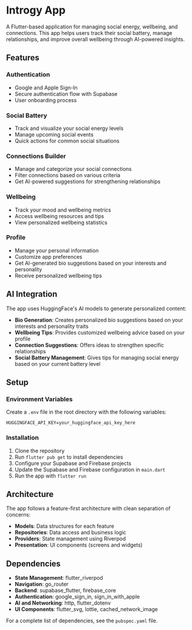 # Introgy App

A Flutter-based application for managing social energy, wellbeing, and connections. This app helps users track their social battery, manage relationships, and improve overall wellbeing through AI-powered insights.

## Features

### Authentication
- Google and Apple Sign-In
- Secure authentication flow with Supabase
- User onboarding process

### Social Battery
- Track and visualize your social energy levels
- Manage upcoming social events
- Quick actions for common social situations

### Connections Builder
- Manage and categorize your social connections
- Filter connections based on various criteria
- Get AI-powered suggestions for strengthening relationships

### Wellbeing
- Track your mood and wellbeing metrics
- Access wellbeing resources and tips
- View personalized wellbeing statistics

### Profile
- Manage your personal information
- Customize app preferences
- Get AI-generated bio suggestions based on your interests and personality
- Receive personalized wellbeing tips

## AI Integration

The app uses HuggingFace's AI models to generate personalized content:

- **Bio Generation**: Creates personalized bio suggestions based on your interests and personality traits
- **Wellbeing Tips**: Provides customized wellbeing advice based on your profile
- **Connection Suggestions**: Offers ideas to strengthen specific relationships
- **Social Battery Management**: Gives tips for managing social energy based on your current battery level

## Setup

### Environment Variables

Create a `.env` file in the root directory with the following variables:

```
HUGGINGFACE_API_KEY=your_huggingface_api_key_here
```

### Installation

1. Clone the repository
2. Run `flutter pub get` to install dependencies
3. Configure your Supabase and Firebase projects
4. Update the Supabase and Firebase configuration in `main.dart`
5. Run the app with `flutter run`

## Architecture

The app follows a feature-first architecture with clean separation of concerns:

- **Models**: Data structures for each feature
- **Repositories**: Data access and business logic
- **Providers**: State management using Riverpod
- **Presentation**: UI components (screens and widgets)

## Dependencies

- **State Management**: flutter_riverpod
- **Navigation**: go_router
- **Backend**: supabase_flutter, firebase_core
- **Authentication**: google_sign_in, sign_in_with_apple
- **AI and Networking**: http, flutter_dotenv
- **UI Components**: flutter_svg, lottie, cached_network_image

For a complete list of dependencies, see the `pubspec.yaml` file.
